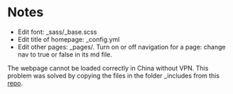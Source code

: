 # Notes
* Edit font: _sass/_base.scss
* Edit title of homepage: _config.yml
* Edit other pages: _pages/. Turn on or off navigation for a page: change nav to true or false in its md file.

The webpage cannot be loaded correctly in China without VPN. This problem was solved by copying the files in the folder _includes from this [repo](https://github.com/LCNS-SJTU/lcns-sjtu.github.io).



